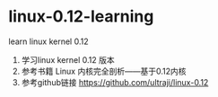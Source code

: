 # linux-0.12-learning
learn linux kernel 0.12 
1. 学习linux kernel 0.12 版本
2. 参考书籍 Linux 内核完全剖析——基于0.12内核
3. 参考github链接 https://github.com/ultraji/linux-0.12 
   

